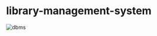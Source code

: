 # library-management-system

![dbms](https://github.com/vinodseervi/library-management-system/assets/65346730/07a27c49-95d5-4abb-b405-842a0c5e3c4d)

